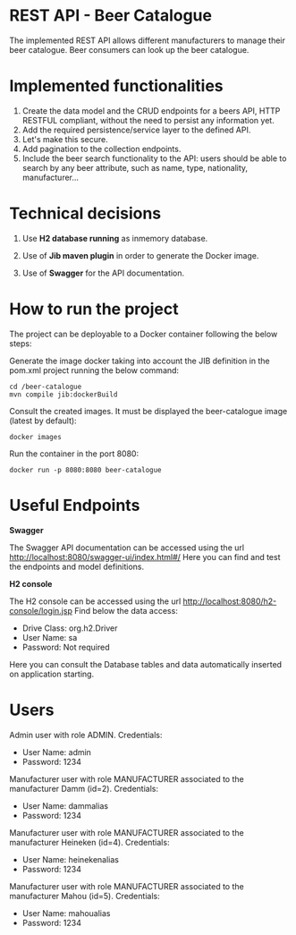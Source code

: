 # REST API - Beer Catalogue


The implemented REST API allows different manufacturers to manage their beer catalogue. Beer consumers can look up the beer catalogue. 

# Implemented functionalities

1. Create the data model and the CRUD endpoints for a beers API, HTTP RESTFUL compliant, without the need to persist any information yet. 
2. Add the required persistence/service layer to the defined API.
3. Let's make this secure.
4. Add pagination to the collection endpoints.
5. Include the beer search functionality to the API: users should be able to search by any beer attribute, such as name, type, nationality, manufacturer...



# Technical decisions


1. Use **H2 database running** as inmemory database.

2. Use of **Jib maven plugin** in order to generate the Docker image.

3. Use of **Swagger** for the API documentation.



# How to run the project


The project can be deployable to a Docker container following the below steps:

Generate the image docker taking into account the JIB definition in the pom.xml project running the below command:

```
cd /beer-catalogue
mvn compile jib:dockerBuild
```

Consult the created images. It must be displayed the beer-catalogue image (latest by default):

```
docker images
```

Run the container in the port 8080:

```
docker run -p 8080:8080 beer-catalogue
```

# Useful Endpoints


**Swagger**

The Swagger API documentation can be accessed using the url [http://localhost:8080/swagger-ui/index.html#/](http://localhost:8080/swagger-ui/index.html#/)
Here you can find and test the endpoints and model definitions.

**H2 console**

The H2 console can be accessed using the url [http://localhost:8080/h2-console/login.jsp](http://localhost:8080/h2-console/login.jsp)
Find below the data access:

  * Drive Class: org.h2.Driver
  * User Name: sa
  * Password: Not required

Here you can consult the Database tables and data automatically inserted on application starting.


# Users


Admin user with role ADMIN. Credentials:

  * User Name: admin
  * Password: 1234
  
Manufacturer user with role MANUFACTURER associated to the manufacturer Damm (id=2). Credentials:

  * User Name: dammalias
  * Password: 1234
 
Manufacturer user with role MANUFACTURER associated to the manufacturer Heineken (id=4). Credentials:

  * User Name: heinekenalias
  * Password: 1234
  
Manufacturer user with role MANUFACTURER associated to the manufacturer Mahou (id=5). Credentials:

  * User Name: mahoualias
  * Password: 1234


